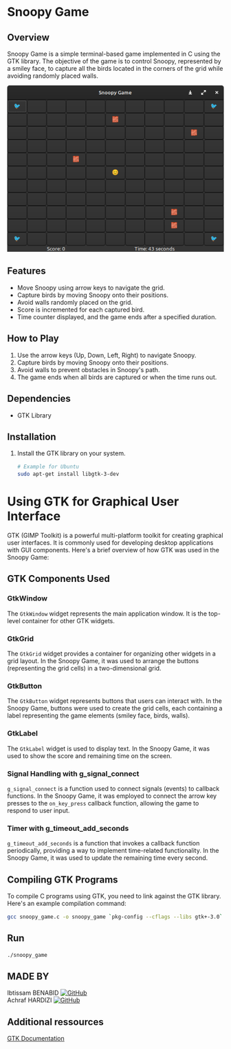 # Snoopy Game

## Overview

Snoopy Game is a simple terminal-based game implemented in C using the GTK library. The objective of the game is to control Snoopy, represented by a smiley face, to capture all the birds located in the corners of the grid while avoiding randomly placed walls.

![Snoopy Game](snoopy_pic.png)

## Features

- Move Snoopy using arrow keys to navigate the grid.
- Capture birds by moving Snoopy onto their positions.
- Avoid walls randomly placed on the grid.
- Score is incremented for each captured bird.
- Time counter displayed, and the game ends after a specified duration.

## How to Play

1. Use the arrow keys (Up, Down, Left, Right) to navigate Snoopy.
2. Capture birds by moving Snoopy onto their positions.
3. Avoid walls to prevent obstacles in Snoopy's path.
4. The game ends when all birds are captured or when the time runs out.

## Dependencies

- GTK Library

## Installation  

1. Install the GTK library on your system.
   ```bash
   # Example for Ubuntu
   sudo apt-get install libgtk-3-dev

# Using GTK for Graphical User Interface

GTK (GIMP Toolkit) is a powerful multi-platform toolkit for creating graphical user interfaces. It is commonly used for developing desktop applications with GUI components. Here's a brief overview of how GTK was used in the Snoopy Game:

## GTK Components Used

### GtkWindow

The `GtkWindow` widget represents the main application window. It is the top-level container for other GTK widgets.

### GtkGrid

The `GtkGrid` widget provides a container for organizing other widgets in a grid layout. In the Snoopy Game, it was used to arrange the buttons (representing the grid cells) in a two-dimensional grid.

### GtkButton

The `GtkButton` widget represents buttons that users can interact with. In the Snoopy Game, buttons were used to create the grid cells, each containing a label representing the game elements (smiley face, birds, walls).

### GtkLabel

The `GtkLabel` widget is used to display text. In the Snoopy Game, it was used to show the score and remaining time on the screen.

### Signal Handling with g_signal_connect

`g_signal_connect` is a function used to connect signals (events) to callback functions. In the Snoopy Game, it was employed to connect the arrow key presses to the `on_key_press` callback function, allowing the game to respond to user input.

### Timer with g_timeout_add_seconds

`g_timeout_add_seconds` is a function that invokes a callback function periodically, providing a way to implement time-related functionality. In the Snoopy Game, it was used to update the remaining time every second.

## Compiling GTK Programs

To compile C programs using GTK, you need to link against the GTK library. Here's an example compilation command:

```bash
gcc snoopy_game.c -o snoopy_game `pkg-config --cflags --libs gtk+-3.0`
```

## Run
```bash
./snoopy_game
```

## MADE BY
Ibtissam BENABID [![GitHub](https://badgen.net/badge/icon/github?icon=github&label)](https://github.com/BenabidIbtissam)\
Achraf HARDIZI [![GitHub](https://badgen.net/badge/icon/github?icon=github&label)](https://github.com/R0gueCS)

## Additional ressources
[GTK Documentation](https://docs.gtk.org/gtk3/)
